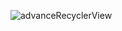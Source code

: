 ![advanceRecyclerView](https://github.com/marufhasanmitul/JavaAndroidPractice/assets/87512480/e877b600-1fab-41ca-bbca-05d3836c6896)
